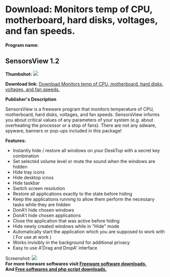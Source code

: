 # Download: Monitors temp of CPU, motherboard, hard disks, voltages, and fan speeds.

**Program name:**

## SensorsView 1.2

  
**Thumbshot:** ![](http://www.freewarefiles.com/screenshot/sensorsview_md.gif)   
  
**Download link:** [Download Monitors temp of CPU, motherboard, hard disks, voltages, and fan speeds.](http://freesoftwares.boysofts.com/SensorsView_program_16689.html)  
  


**Publisher's Description**  
  


SensorsView is a freeware program that monitors temperature of CPU, motherboard, hard disks, voltages, and fan speeds. SensorsView informs you about critical values of any parameters of your system (e.g. about overheating the processor or a stop of fans). There are not any adware, spyware, banners or pop-ups included in this package! 

**Features:**

  * Instantly hide / restore all windows on your DeskTop with a secret key combination 
  * Set selected volume level or mute the sound when the windows are hidden 
  * Hide tray icons 
  * Hide desktop icnos 
  * Hide taskbar 
  * Switch screen resolution 
  * Restore all applications exactly to the state before hiding 
  * Keep the applications running to allow them perform the necessary tasks while they are hidden 
  * DonA't hide chosen windows 
  * DonA't hide chosen applications 
  * Close the application that was active before hiding 
  * Hide newly created windows while in "Hide" mode 
  * Automatically start the application which you are supposed to work with ( For use at work ) 
  * Works invisibly in the background for additional privacy 
  * Easy to use A'Drag and DropA' interface 

  
  
Screenshot: ![](http://www.freewarefiles.com/screenshot/sensorsview.gif)   
**For more freeware softwares visit [Freeware software downloads.](http://freesoftwares.boysofts.com/)**   
**And [Free softwares and php script downloads.](http://www.boysofts.com/)**
